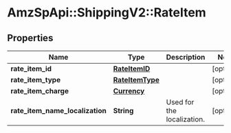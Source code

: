 # AmzSpApi::ShippingV2::RateItem

## Properties
Name | Type | Description | Notes
------------ | ------------- | ------------- | -------------
**rate_item_id** | [**RateItemID**](RateItemID.md) |  | [optional] 
**rate_item_type** | [**RateItemType**](RateItemType.md) |  | [optional] 
**rate_item_charge** | [**Currency**](Currency.md) |  | [optional] 
**rate_item_name_localization** | **String** | Used for the localization. | [optional] 

